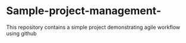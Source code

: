 # Sample-project-management-
This repository contains a simple project demonstrating agile workflow using github
